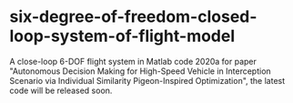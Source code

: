 # six-degree-of-freedom-closed-loop-system-of-flight-model
A close-loop 6-DOF flight system in Matlab code 2020a for paper "Autonomous Decision Making for High-Speed Vehicle in Interception Scenario via Individual Similarity Pigeon-Inspired Optimization", the latest code will be released soon.

